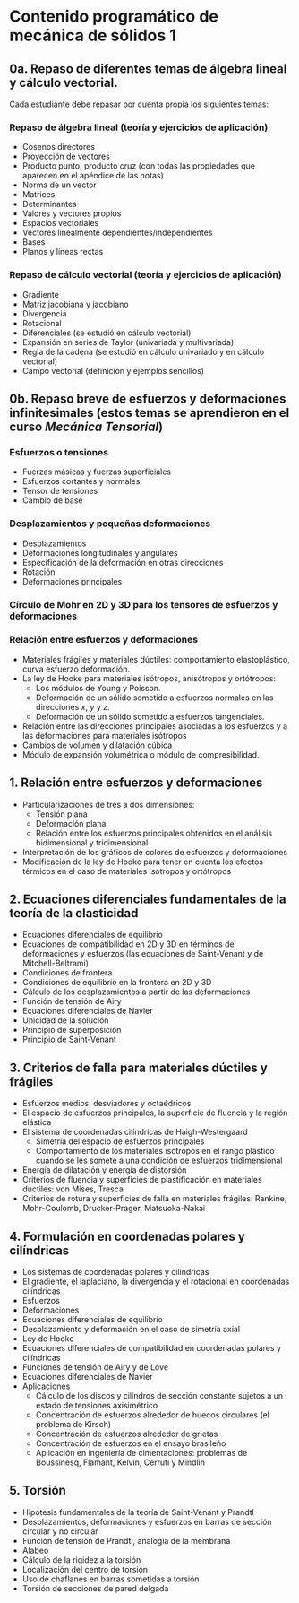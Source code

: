 # Contenido programático de mecánica de sólidos 1

## 0a. Repaso de diferentes temas de álgebra lineal y cálculo vectorial.
Cada estudiante debe repasar por cuenta propia los siguientes temas:
### Repaso de álgebra lineal (teoría y ejercicios de aplicación)
* Cosenos directores
* Proyección de vectores
* Producto punto, producto cruz (con todas las propiedades que aparecen en el apéndice de las notas)
* Norma de un vector
* Matrices
* Determinantes
* Valores y vectores propios
* Espacios vectoriales
* Vectores linealmente dependientes/independientes
* Bases
* Planos y líneas rectas

### Repaso de cálculo vectorial (teoría y ejercicios de aplicación)
* Gradiente
* Matriz jacobiana y jacobiano
* Divergencia
* Rotacional
* Diferenciales (se estudió en cálculo vectorial)
* Expansión en series de Taylor (univariada y multivariada)
* Regla de la cadena (se estudió en cálculo univariado y en cálculo vectorial)
* Campo vectorial (definición y ejemplos sencillos)

## 0b. Repaso breve de esfuerzos y deformaciones infinitesimales (estos temas se aprendieron en el curso *Mecánica Tensorial*)

### Esfuerzos o tensiones
* Fuerzas másicas y fuerzas superficiales
* Esfuerzos cortantes y normales
* Tensor de tensiones
* Cambio de base

### Desplazamientos y pequeñas deformaciones
* Desplazamientos
* Deformaciones longitudinales y angulares
* Especificación de la deformación en otras direcciones
* Rotación
* Deformaciones principales

### Círculo de Mohr en 2D y 3D para los tensores de esfuerzos y deformaciones

### Relación entre esfuerzos y deformaciones
* Materiales frágiles y materiales dúctiles: comportamiento elastoplástico, curva esfuerzo deformación.
* La ley de Hooke para materiales isótropos, anisótropos y ortótropos:
  * Los módulos de Young y Poisson.
  * Deformación de un sólido sometido a esfuerzos normales en las direcciones $x$, $y$ y $z$.
  * Deformación de un sólido sometido a esfuerzos tangenciales.
* Relación entre las direcciones principales asociadas a los esfuerzos y a las deformaciones para materiales isótropos
* Cambios de volumen y dilatación cúbica
* Módulo de expansión volumétrica o módulo de compresibilidad.

## 1. Relación entre esfuerzos y deformaciones
* Particularizaciones de tres a dos dimensiones: 
  * Tensión plana
  * Deformación plana
  * Relación entre los esfuerzos principales obtenidos en el análisis bidimensional y tridimensional
* Interpretación de los gráficos de colores de esfuerzos y deformaciones
* Modificación de la ley de Hooke para tener en cuenta los efectos térmicos en el caso de materiales isótropos y ortótropos

## 2. Ecuaciones diferenciales fundamentales de la teoría de la elasticidad
* Ecuaciones diferenciales de equilibrio
* Ecuaciones de compatibilidad en 2D y 3D en términos de deformaciones y esfuerzos (las ecuaciones de Saint-Venant y de  Mitchell-Beltrami)
* Condiciones de frontera
* Condiciones de equilibrio en la frontera en 2D y 3D
* Cálculo de los desplazamientos a partir de las deformaciones
* Función de tensión de Airy
* Ecuaciones diferenciales de Navier
* Unicidad de la solución
* Principio de superposición
* Principio de Saint-Venant

## 3. Criterios de falla para materiales dúctiles y frágiles
* Esfuerzos medios, desviadores y octaédricos
* El espacio de esfuerzos principales, la superficie de fluencia y la región elástica
* El sistema de coordenadas cilíndricas de Haigh-Westergaard
  * Simetría del espacio de esfuerzos principales
  * Comportamiento de los materiales isótropos en el rango plástico cuando se les somete a una condición de esfuerzos tridimensional
* Energía de dilatación y energía de distorsión
* Criterios de fluencia y superficies de plastificación en materiales dúctiles: von Mises, Tresca
* Criterios de rotura y superficies de falla en materiales frágiles: Rankine, Mohr-Coulomb, Drucker-Prager, Matsuoka-Nakai

## 4. Formulación en coordenadas polares y cilíndricas
* Los sistemas de coordenadas polares y cilíndricas
* El gradiente, el laplaciano, la divergencia y el rotacional en coordenadas cilíndricas
* Esfuerzos
* Deformaciones
* Ecuaciones diferenciales de equilibrio
* Desplazamiento y deformación en el caso de simetría axial
* Ley de Hooke
* Ecuaciones diferenciales de compatibilidad en coordenadas polares y cilíndricas
* Funciones de tensión de Airy y de Love
* Ecuaciones diferenciales de Navier
* Aplicaciones
  * Cálculo de los discos y cilindros de sección constante sujetos a un estado de tensiones axisimétrico
  * Concentración de esfuerzos alrededor de huecos circulares (el problema de Kirsch)
  * Concentración de esfuerzos alrededor de grietas
  * Concentración de esfuerzos en el ensayo brasileño
  * Aplicación en ingeniería de cimentaciones: problemas de Boussinesq, Flamant, Kelvin, Cerruti y Mindlin

## 5. Torsión
  * Hipótesis fundamentales de la teoría de Saint-Venant y Prandtl
  * Desplazamientos, deformaciones y esfuerzos en barras de sección circular y no circular
  * Función de tensión de Prandtl, analogía de la membrana
  * Alabeo
  * Cálculo de la rigidez a la torsión
  * Localización del centro de torsión
  * Uso de chaflanes en barras sometidas a torsión
  * Torsión de secciones de pared delgada
